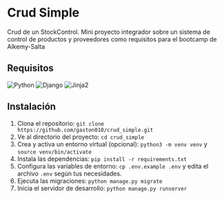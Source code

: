# Crud Simple 

Crud de un StockControl.
Mini proyecto integrador sobre un sistema de control de productos y proveedores como requisitos para el bootcamp de Alkemy-Salta 

## Requisitos
![Python](https://img.shields.io/badge/Python-3.9-blue.svg)
![Django](https://img.shields.io/badge/Django-4.0-blue.svg)
![Jinja2](https://img.shields.io/badge/Jinja2-3.0-blue.svg)


## Instalación

1. Clona el repositorio: `git clone https://github.com/gaston010/crud_simple.git`
2. Ve al directorio del proyecto: `cd crud_simple`
3. Crea y activa un entorno virtual (opcional): `python3 -m venv venv` y `source venv/bin/activate`
4. Instala las dependencias: `pip install -r requirements.txt`
5. Configura las variables de entorno: `cp .env.example .env` y edita el archivo `.env` según tus necesidades.
6. Ejecuta las migraciones: `python manage.py migrate`
7. Inicia el servidor de desarrollo: `python manage.py runserver`


